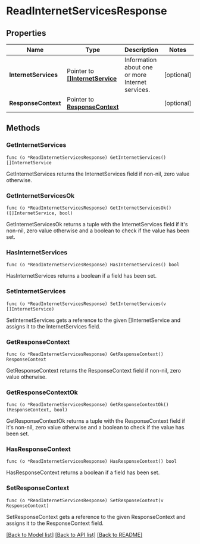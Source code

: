 # ReadInternetServicesResponse

## Properties

Name | Type | Description | Notes
------------ | ------------- | ------------- | -------------
**InternetServices** | Pointer to [**[]InternetService**](InternetService.md) | Information about one or more Internet services. | [optional] 
**ResponseContext** | Pointer to [**ResponseContext**](ResponseContext.md) |  | [optional] 

## Methods

### GetInternetServices

`func (o *ReadInternetServicesResponse) GetInternetServices() []InternetService`

GetInternetServices returns the InternetServices field if non-nil, zero value otherwise.

### GetInternetServicesOk

`func (o *ReadInternetServicesResponse) GetInternetServicesOk() ([]InternetService, bool)`

GetInternetServicesOk returns a tuple with the InternetServices field if it's non-nil, zero value otherwise
and a boolean to check if the value has been set.

### HasInternetServices

`func (o *ReadInternetServicesResponse) HasInternetServices() bool`

HasInternetServices returns a boolean if a field has been set.

### SetInternetServices

`func (o *ReadInternetServicesResponse) SetInternetServices(v []InternetService)`

SetInternetServices gets a reference to the given []InternetService and assigns it to the InternetServices field.

### GetResponseContext

`func (o *ReadInternetServicesResponse) GetResponseContext() ResponseContext`

GetResponseContext returns the ResponseContext field if non-nil, zero value otherwise.

### GetResponseContextOk

`func (o *ReadInternetServicesResponse) GetResponseContextOk() (ResponseContext, bool)`

GetResponseContextOk returns a tuple with the ResponseContext field if it's non-nil, zero value otherwise
and a boolean to check if the value has been set.

### HasResponseContext

`func (o *ReadInternetServicesResponse) HasResponseContext() bool`

HasResponseContext returns a boolean if a field has been set.

### SetResponseContext

`func (o *ReadInternetServicesResponse) SetResponseContext(v ResponseContext)`

SetResponseContext gets a reference to the given ResponseContext and assigns it to the ResponseContext field.


[[Back to Model list]](../README.md#documentation-for-models) [[Back to API list]](../README.md#documentation-for-api-endpoints) [[Back to README]](../README.md)



